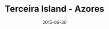 ---
layout: default
title:  "Terceira Island - Azores"
date:   2015-06-30
images: 
- url: photo/terceira.jpg
  alt: Terceira Island - Azores
thumbnail:
- url: photo/terceira.jpg
  alt: Terceira Island - Azores
categories:
- Photography
classes:
- photo
permalink: terceira-island-azores
---
